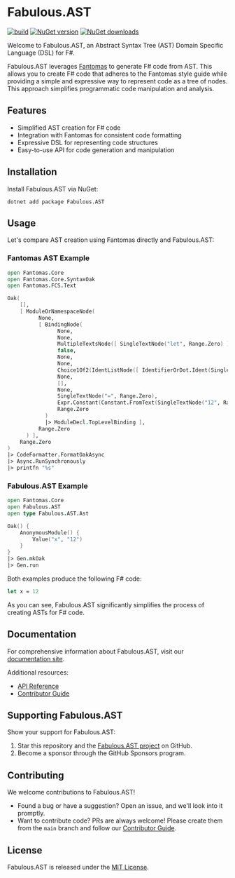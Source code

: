 # Fabulous.AST
[![build](https://img.shields.io/github/actions/workflow/status/edgarfgp/Fabulous.AST/build.yml?branch=main)](https://github.com/edgarfgp/Fabulous.AST/actions/workflows/build.yml) [![NuGet version](https://img.shields.io/nuget/v/Fabulous.AST)](https://www.nuget.org/packages/Fabulous.AST) [![NuGet downloads](https://img.shields.io/nuget/dt/Fabulous.AST)](https://www.nuget.org/packages/Fabulous.AST)

Welcome to Fabulous.AST, an Abstract Syntax Tree (AST) Domain Specific Language (DSL) for F#.

Fabulous.AST leverages [Fantomas](https://fsprojects.github.io/fantomas/docs/end-users/GeneratingCode.html) to generate F# code from AST. This allows you to create F# code that adheres to the Fantomas style guide while providing a simple and expressive way to represent code as a tree of nodes. This approach simplifies programmatic code manipulation and analysis.

## Features

- Simplified AST creation for F# code
- Integration with Fantomas for consistent code formatting
- Expressive DSL for representing code structures
- Easy-to-use API for code generation and manipulation

## Installation

Install Fabulous.AST via NuGet:

```
dotnet add package Fabulous.AST
```

## Usage

Let's compare AST creation using Fantomas directly and Fabulous.AST:

### Fantomas AST Example

```fsharp
open Fantomas.Core
open Fantomas.Core.SyntaxOak
open Fantomas.FCS.Text

Oak(
    [],
    [ ModuleOrNamespaceNode(
          None,
          [ BindingNode(
                None,
                None,
                MultipleTextsNode([ SingleTextNode("let", Range.Zero) ], Range.Zero),
                false,
                None,
                None,
                Choice1Of2(IdentListNode([ IdentifierOrDot.Ident(SingleTextNode("x", Range.Zero)) ], Range.Zero)),
                None,
                [],
                None,
                SingleTextNode("=", Range.Zero),
                Expr.Constant(Constant.FromText(SingleTextNode("12", Range.Zero))),
                Range.Zero
            )
            |> ModuleDecl.TopLevelBinding ],
          Range.Zero
      ) ],
    Range.Zero
)
|> CodeFormatter.FormatOakAsync
|> Async.RunSynchronously
|> printfn "%s"
```

### Fabulous.AST Example

```fsharp
open Fantomas.Core
open Fabulous.AST
open type Fabulous.AST.Ast

Oak() { 
    AnonymousModule() { 
        Value("x", "12") 
    }
}
|> Gen.mkOak
|> Gen.run
```

Both examples produce the following F# code:

```fsharp
let x = 12
```

As you can see, Fabulous.AST significantly simplifies the process of creating ASTs for F# code.

## Documentation

For comprehensive information about Fabulous.AST, visit our [documentation site](https://edgarfgp.github.io/Fabulous.AST/).

Additional resources:
- [API Reference](https://edgarfgp.github.io/Fabulous.AST/reference/index.html)
- [Contributor Guide](CONTRIBUTING.md)

## Supporting Fabulous.AST

Show your support for Fabulous.AST:
1. Star this repository and the [Fabulous.AST project](https://github.com/edgarfgp/Fabulous.AST) on GitHub.
2. Become a sponsor through the GitHub Sponsors program.

## Contributing

We welcome contributions to Fabulous.AST!

- Found a bug or have a suggestion? Open an issue, and we'll look into it promptly.
- Want to contribute code? PRs are always welcome! Please create them from the `main` branch and follow our [Contributor Guide](CONTRIBUTING.md).

## License

Fabulous.AST is released under the [MIT License](LICENSE.md).
